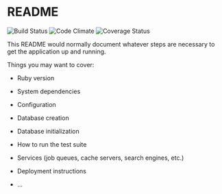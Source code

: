 # README

![Build Status](https://codeship.com/projects/41ee6290-1015-0135-ac14-220fc925bc13/status?branch=master)
![Code Climate](https://codeclimate.com/github/clsohn/wilo.png)
![Coverage Status](https://coveralls.io/repos/clsohn/wilo/badge.png)



This README would normally document whatever steps are necessary to get the
application up and running.

Things you may want to cover:

* Ruby version

* System dependencies

* Configuration

* Database creation

* Database initialization

* How to run the test suite

* Services (job queues, cache servers, search engines, etc.)

* Deployment instructions

* ...
